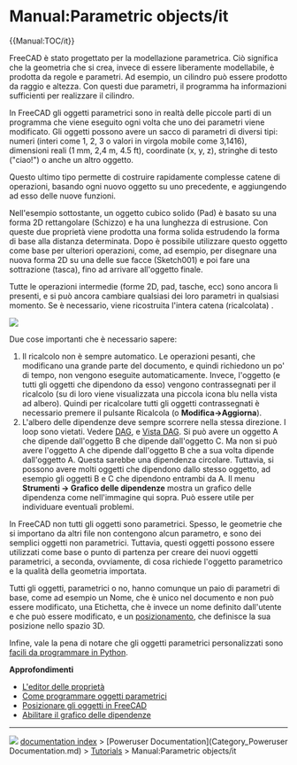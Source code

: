 # Manual:Parametric objects/it
{{Manual:TOC/it}}

FreeCAD è stato progettato per la modellazione parametrica. Ciò significa che la geometria che si crea, invece di essere liberamente modellabile, è prodotta da regole e parametri. Ad esempio, un cilindro può essere prodotto da raggio e altezza. Con questi due parametri, il programma ha informazioni sufficienti per realizzare il cilindro.

In FreeCAD gli oggetti parametrici sono in realtà delle piccole parti di un programma che viene eseguito ogni volta che uno dei parametri viene modificato. Gli oggetti possono avere un sacco di parametri di diversi tipi: numeri (interi come 1, 2, 3 o valori in virgola mobile come 3,1416), dimensioni reali (1 mm, 2,4 m, 4.5 ft), coordinate (x, y, z), stringhe di testo (\"ciao!\") o anche un altro oggetto.

Questo ultimo tipo permette di costruire rapidamente complesse catene di operazioni, basando ogni nuovo oggetto su uno precedente, e aggiungendo ad esso delle nuove funzioni.

Nell\'esempio sottostante, un oggetto cubico solido (Pad) è basato su una forma 2D rettangolare (Schizzo) e ha una lunghezza di estrusione. Con queste due proprietà viene prodotta una forma solida estrudendo la forma di base alla distanza determinata. Dopo è possibile utilizzare questo oggetto come base per ulteriori operazioni, come, ad esempio, per disegnare una nuova forma 2D su una delle sue facce (Sketch001) e poi fare una sottrazione (tasca), fino ad arrivare all\'oggetto finale.

Tutte le operazioni intermedie (forme 2D, pad, tasche, ecc) sono ancora lì presenti, e si può ancora cambiare qualsiasi dei loro parametri in qualsiasi momento. Se è necessario, viene ricostruita l\'intera catena (ricalcolata) .

![](images/Parametric_objects.jpg )

Due cose importanti che è necessario sapere:

1.  Il ricalcolo non è sempre automatico. Le operazioni pesanti, che modificano una grande parte del documento, e quindi richiedono un po\' di tempo, non vengono eseguite automaticamente. Invece, l\'oggetto (e tutti gli oggetti che dipendono da esso) vengono contrassegnati per il ricalcolo (su di loro viene visualizzata una piccola icona blu nella vista ad albero). Quindi per ricalcolare tutti gli oggetti contrassegnati è necessario premere il pulsante Ricalcola (o **Modifica->Aggiorna**).
2.  L\'albero delle dipendenze deve sempre scorrere nella stessa direzione. I loop sono vietati. Vedere [DAG](Glossary#Directed_Acyclic_Graph.md), e [Vista DAG](DAG_view/it.md). Si può avere un oggetto A che dipende dall\'oggetto B che dipende dall\'oggetto C. Ma non si può avere l\'oggetto A che dipende dall\'oggetto B che a sua volta dipende dall\'oggetto A. Questa sarebbe una dipendenza circolare. Tuttavia, si possono avere molti oggetti che dipendono dallo stesso oggetto, ad esempio gli oggetti B e C che dipendono entrambi da A. Il menu **Strumenti -> Grafico delle dipendenze** mostra un grafico delle dipendenza come nell\'immagine qui sopra. Può essere utile per individuare eventuali problemi.

In FreeCAD non tutti gli oggetti sono parametrici. Spesso, le geometrie che si importano da altri file non contengono alcun parametro, e sono dei semplici oggetti non parametrici. Tuttavia, questi oggetti possono essere utilizzati come base o punto di partenza per creare dei nuovi oggetti parametrici, a seconda, ovviamente, di cosa richiede l\'oggetto parametrico e la qualità della geometria importata.

Tutti gli oggetti, parametrici o no, hanno comunque un paio di parametri di base, come ad esempio un Nome, che è unico nel documento e non può essere modificato, una Etichetta, che è invece un nome definito dall\'utente e che può essere modificato, e un [posizionamento](placement/it.md), che definisce la sua posizione nello spazio 3D.

Infine, vale la pena di notare che gli oggetti parametrici personalizzati sono [ facili da programmare in Python](Scripted_objects/it.md).

**Approfondimenti**

-   [L\'editor delle proprietà](Property_editor/it.md)
-   [Come programmare oggetti parametrici](Scripted_objects/it.md)
-   [Posizionare gli oggetti in FreeCAD](Placement/it.md)
-   [Abilitare il grafico delle dipendenze](Std_DependencyGraph/it.md)



---
![](images/Right_arrow.png) [documentation index](../README.md) > [Poweruser Documentation](Category_Poweruser Documentation.md) > [Tutorials](Category_Tutorials.md) > Manual:Parametric objects/it
